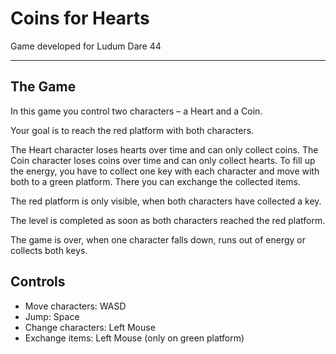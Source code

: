 # Coins for Hearts
Game developed for Ludum Dare 44
***
## The Game

In this game you control two characters – a Heart and a Coin.

Your goal is to reach the red platform with both characters.

The Heart character loses hearts over time and can only collect coins.
The Coin character loses coins over time and can only collect hearts.
To fill up the energy, you have to collect one key with each character and move with both to a green platform. There you can exchange the collected items.

The red platform is only visible, when both characters have collected a key.

The level is completed as soon as both characters reached the red platform.

The game is over, when one character falls down, runs out of energy or collects both keys.


## Controls
* Move characters: WASD
* Jump: Space
* Change characters: Left Mouse
* Exchange items: Left Mouse (only on green platform)

